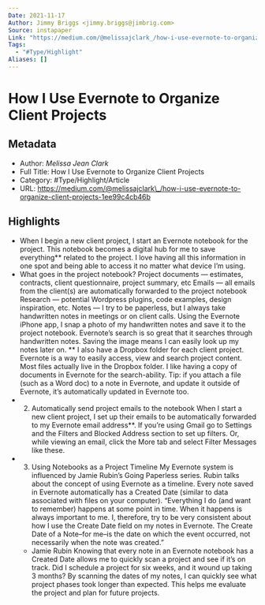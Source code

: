 ```yaml
---
Date: 2021-11-17
Author: Jimmy Briggs <jimmy.briggs@jimbrig.com>
Source: instapaper
Link: "https://medium.com/@melissajclark_/how-i-use-evernote-to-organize-client-projects-1ee99c4cb46b"
Tags:
  - "#Type/Highlight"
Aliases: []
---
```


# How I Use Evernote to Organize Client Projects

## Metadata

* Author: *Melissa Jean Clark*
* Full Title: How I Use Evernote to Organize Client Projects
* Category: #Type/Highlight/Article
* URL: https://medium.com/@melissajclark\_/how-i-use-evernote-to-organize-client-projects-1ee99c4cb46b

## Highlights

* When I begin a new client project, I start an Evernote notebook for the project. This notebook becomes a digital hub for me to save everything\*\* related to the project. I love having all this information in one spot and being able to access it no matter what device I’m using.
* What goes in the project notebook?
  Project documents — estimates, contracts, client questionnaire, project summary, etc
  Emails — all emails from the client(s) are automatically forwarded to the project notebook
  Research — potential Wordpress plugins, code examples, design inspiration, etc.
  Notes — I try to be paperless, but I always take handwritten notes in meetings or on client calls. Using the Evernote iPhone app, I snap a photo of my handwritten notes and save it to the project notebook. Evernote’s search is so great that it searches through handwritten notes. Saving the image means I can easily look up my notes later on.
  \** I also have a Dropbox folder for each client project. Evernote is a way to easily access, view and search project content. Most files actually live in the Dropbox folder. I like having a copy of documents in Evernote for the search-ability. Tip: if you attach a file (such as a Word doc) to a note in Evernote, and update it outside of Evernote, it’s automatically updated in Evernote too.
* 
  2. Automatically send project emails to the notebook
     When I start a new client project, I set up their emails to be automatically forwarded to my Evernote email address\*\*. If you’re using Gmail go to Settings and the Filters and Blocked Address section to set up filters. Or, while viewing an email, click the More tab and select Filter Messages like these.
* 
  3. Using Notebooks as a Project Timeline
     My Evernote system is influenced by Jamie Rubin’s Going Paperless series. Rubin talks about the concept of using Evernote as a timeline. Every note saved in Evernote automatically has a Created Date (similar to data associated with files on your computer).
     “Everything I do (and want to remember) happens at some point in time. When it happens is always important to me. I, therefore, try to be very consistent about how I use the Create Date field on my notes in Evernote. The Create Date of a Note–for me–is the date on which the event occurred, not necessarily when the note was created.”
  * Jamie Rubin
    Knowing that every note in an Evernote notebook has a Created Date allows me to quickly scan a project and see if it’s on track. Did I schedule a project for six weeks, and it wound up taking 3 months? By scanning the dates of my notes, I can quickly see what project phases took longer than expected. This helps me evaluate the project and plan for future projects.
